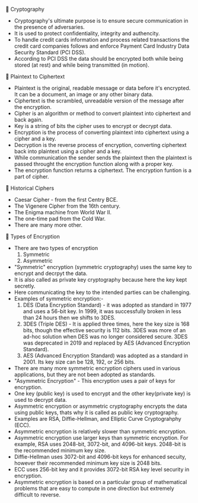 🔴 Cryptography 
- Cryptography's ultimate purpose is to ensure secure communication in the presence of adversaries.
- It is used to protect confidentiality, integrity and authencity.
- To handle credit cards information and process related transactions the credit card companies follows and enforce Payment Card Industry Data Security Standard (PCI DSS).
- According to PCI DSS the data should be encrypted both while being stored (at rest) and while being transmitted (in motion).

🔴 Plaintext to Ciphertext
- Plaintext is the original, readable message or data before it's encrypted. It can be a document, an image or any other binary data.
- Ciphertext is the scrambled, unreadable version of the message after the encryption.
- Cipher is an algorithm or method to convert plaintext into ciphertext and back again.
- Key is a string of bits the cipher uses to encrypt or decrypt data.
- Encryption is the process of converting plaintext into ciphertext using a cipher and a key.
- Decryption is the reverse process of encryption, converting ciphertext back into plaintext using a cipher and a key.
- While communication the sender sends the plaintext then the plaintext is passed throught the encryption function along with a proper key.
- The encryption function returns a ciphertext. The encryption funtion is a part of cipher.

🔴 Historical Ciphers
- Caesar Cipher - from the first Centry BCE.
- The Vigenere Cipher from the 16th century.
- The Enigma machine from World War II.
- The one-time pad from the Cold War.
- There are many more other.

🔴 Types of Encryption
- There are two types of encryption
  1. Symmetric
  2. Asymmetric
- "Symmetric" encryption (symmetric cryptography) uses the same key to encrypt and decrpyt the data.
- It is also called as private key cryptography because here the key kept secretly.
- Here communicating the key to the intended parties can be challenging.
- Examples of symmetric encryption:-
  1. DES (Data Encryption Standard) - it was adopted as standard in 1977 and uses a 56-bit key. In 1999, it was successfully broken in less than 24 hours then we shifts to 3DES.
  2. 3DES (Triple DES) - It is applied three times, here the key size is 168 bits, though the effective security is 112 bits. 3DES was more of an ad-hoc solution when DES was no longer considered secure. 3DES was deprecated in 2019 and replaced by AES (Advanced Encryption Standard).
  3. AES (Advanced Encryption Standard) was adopted as a standard in 2001. Its key size can be 128, 192, or 256 bits.
- There are many more symmetric encryption ciphers used in various applications, but they are not been adopted as standards.
- "Asymmetric Encryption" - This encryption uses a pair of keys for encryption.
- One key (public key) is used to encrypt and the other key(private key) is used to decrypt data.
- Asymmetric encryption or asymmetric cryptography encrypts the data using public keys, thats why it is called as public key cryptography.
- Examples are RSA, Diffie-Hellman, and Elliptic Curve Cryptograhphy (ECC).
- Asymmetric encryption is relatively slower than symmetric encryption.
- Asymmetric encryption use larger keys than symmetric encryption. For example, RSA uses 2048-bit, 3072-bit, and 4096-bit keys. 2048-bit is the recommended minimum key size.
- Diffie-Hellman uses 3072-bit and 4096-bit keys for enhanced secuity, however their recommended minimum key size is 2048 bits.
- ECC uses 256-bit key and it provides 3072-bit RSA key level security in encryption.
- Asymmetric encryption is based on a particular group of mathematical problems that are easy to compute in one direction but extremely difficult to reverse.
